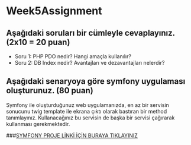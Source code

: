 # Week5Assignment

## Aşağıdaki soruları bir cümleyle cevaplayınız. (2x10 = 20 puan)
- Soru 1: PHP PDO nedir? Hangi amaçla kullanılır?
- Soru 2: DB Index nedir? Avantajları ve dezavantajları nelerdir?

## Aşağıdaki senaryoya göre symfony uygulaması oluşturunuz. (80 puan)
Symfony ile oluşturduğunuz web uygulamanızda, en az bir servisin sonucunu twig template ile ekrana çıktı olarak bastıran bir method tanımlayınız. Kullanacağınız bu servisin de başka bir servisi çağırarak kullanması gerekmektedir.

###[SYMFONY PROJE LİNKİ İÇİN BURAYA TIKLAYINIZ](https://github.com/Blackcloud00/week5homework)

